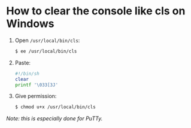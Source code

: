 # How to clear the console like cls on Windows

1. Open `/usr/local/bin/cls`:

	```sh
	$ ee /usr/local/bin/cls
	```

1. Paste:

	```sh
	#!/bin/sh
	clear
	printf '\033[3J'
	```

1. Give permission:

	```sh
	$ chmod u+x /usr/local/bin/cls
	```

_Note: this is especially done for PuTTy._
